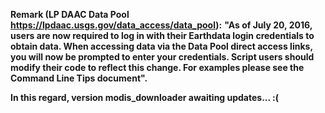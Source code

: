 **Remark (LP DAAC Data Pool <a href="https://lpdaac.usgs.gov/data_access/data_pool">https://lpdaac.usgs.gov/data_access/data_pool</a>):**
**"As of July 20, 2016, users are now required to log in with their Earthdata login credentials to obtain data. When accessing data via the Data Pool direct access links, you will now be prompted to enter your credentials. Script users should modify their code to reflect this change. For examples please see the Command Line Tips document".**

**In this regard, version modis_downloader awaiting updates... :(**
